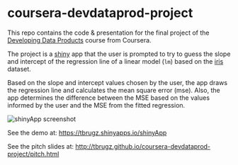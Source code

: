 
coursera-devdataprod-project
============================

This repo contains the code & presentation for the final project of the [Developing Data Products](https://www.coursera.org/course/devdataprod) course from Coursera.

The project is a [shiny](http://shiny.rstudio.com/) app that the user is prompted to try to guess the slope and intercept of the regression line of a linear model (`lm`) based on the [iris](https://stat.ethz.ch/R-manual/R-devel/library/datasets/html/iris.html) dataset.

Based on the slope and intercept values chosen by the user, the app draws the regression line and calculates the mean square error (mse). Also, the app determines the difference between the MSE based on the values informed by the user and the MSE from the fitted regression.

![shinyApp screenshot](http://tbrugz.github.io/coursera-devdataprod-project/images/screenshot.png)

See the demo at: <https://tbrugz.shinyapps.io/shinyApp>

See the pitch slides at: <http://tbrugz.github.io/coursera-devdataprod-project/pitch.html>
